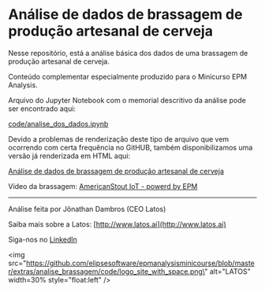 # Análise de dados de brassagem de produção artesanal de cerveja

Nesse repositório, está a análise básica dos dados de uma brassagem de produção
artesanal de cerveja.

Conteúdo complementar especialmente produzido para o Minicurso EPM Analysis.

Arquivo do Jupyter Notebook com o memorial descritivo da análise pode ser encontrado aqui:


[code/analise_dos_dados.ipynb](https://github.com/elipsesoftware/epmanalysisminicourse/blob/master/extras/analise_brassagem/code/analise_dos_dados.ipynb)

Devido a problemas de renderização deste tipo de arquivo que vem ocorrendo com certa frequência no GitHUB, também disponibilizamos uma versão já renderizada em HTML aqui:

[Análise de dados de brassagem de produção artesanal de cerveja](http://epmtr.elipse.com.br/repoepmwebapi/analise_dos_dados.html)

Vídeo da brassagem: [AmericanStout IoT - powerd by EPM](https://youtu.be/1FJFZEUYmBs)

---

Análise feita por Jônathan Dambros (CEO Latos)

Saiba mais sobre a Latos: [http://www.latos.ai](http://www.latos.ai)

Siga-nos no [LinkedIn](https://www.linkedin.com/company/latosai/)

<img src=\"https://github.com/elipsesoftware/epmanalysisminicourse/blob/master/extras/analise_brassagem/code/logo_site_with_space.png\" alt="LATOS" width=30% style="float:left" />
